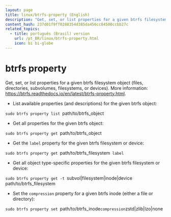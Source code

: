 ```yaml
---
layout: page
title: linux/btrfs-property (English)
description: "Get, set, or list properties for a given btrfs filesystem object (files, directories, subvolumes, filesystems, or devices)."
content_hash: 237d01f9ff0288354d385da456cc84500ccbb27c
related_topics:
  - title: português (Brasil) version
    url: /pt_BR/linux/btrfs-property.html
    icon: bi bi-globe
---
```

# btrfs property

Get, set, or list properties for a given btrfs filesystem object (files, directories, subvolumes, filesystems, or devices).
More information: <https://btrfs.readthedocs.io/en/latest/btrfs-property.html>.

- List available properties (and descriptions) for the given btrfs object:

`sudo btrfs property list `<span class="tldr-var badge badge-pill bg-dark-lm bg-white-dm text-white-lm text-dark-dm font-weight-bold">path/to/btrfs_object</span>

- Get all properties for the given btrfs object:

`sudo btrfs property get `<span class="tldr-var badge badge-pill bg-dark-lm bg-white-dm text-white-lm text-dark-dm font-weight-bold">path/to/btrfs_object</span>

- Get the `label` property for the given btrfs filesystem or device:

`sudo btrfs property get `<span class="tldr-var badge badge-pill bg-dark-lm bg-white-dm text-white-lm text-dark-dm font-weight-bold">path/to/btrfs_filesystem</span>` label`

- Get all object type-specific properties for the given btrfs filesystem or device:

`sudo btrfs property get -t `<span class="tldr-var badge badge-pill bg-dark-lm bg-white-dm text-white-lm text-dark-dm font-weight-bold">subvol|filesystem|inode|device</span>` `<span class="tldr-var badge badge-pill bg-dark-lm bg-white-dm text-white-lm text-dark-dm font-weight-bold">path/to/btrfs_filesystem</span>

- Set the `compression` property for a given btrfs inode (either a file or directory):

`sudo btrfs property set `<span class="tldr-var badge badge-pill bg-dark-lm bg-white-dm text-white-lm text-dark-dm font-weight-bold">path/to/btrfs_inode</span>` compression `<span class="tldr-var badge badge-pill bg-dark-lm bg-white-dm text-white-lm text-dark-dm font-weight-bold">zstd|zlib|lzo|none</span>
